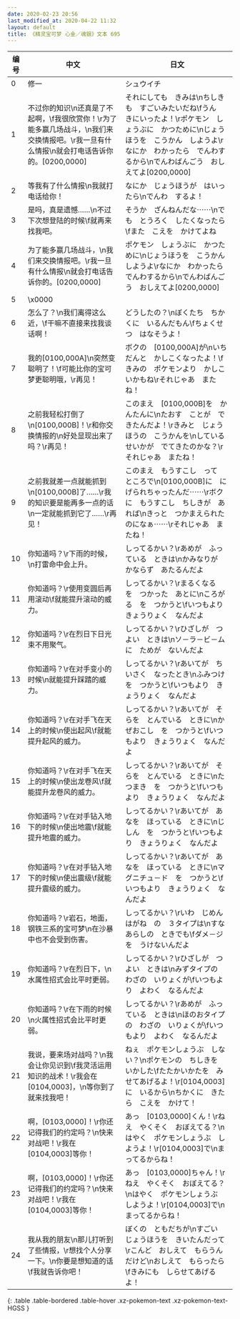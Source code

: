 ```yaml
---
date: 2020-02-23 20:56
last_modified_at: 2020-04-22 11:32
layout: default
title: 《精灵宝可梦 心金／魂银》文本 695
---
```

| 编号 | 中文 | 日文 |
| ---- | ---- | ---- |
| 0 | 修一 | シュウイチ |
| 1 | 不过你的知识\n还真是了不起啊，\f我很欣赏你！\r为了能多赢几场战斗，\n我们来交换情报吧。\r我一旦有什么情报\n就会打电话告诉你的。[0200,0000] | それにしても　きみは\nちしきも　すごいみたいだね\fうん　きにいったよ！\rポケモン　しょうぶに　かつために\nじょうほうを　こうかん　しようよ\rなにか　わかったら　でんわするから\nでんわばんごう　おしえてよ[0200,0000] |
| 2 | 等我有了什么情报\n我就打电话给你！ | なにか　じょうほうが　はいったら\nでんわ　するよ！ |
| 3 | 是吗，真是遗憾……\n不过下次想登陆的时候\f就再来找我吧。 | そうか　ざんねんだな⋯⋯\nでも　とうろく　したくなったら\fまた　こえを　かけてよね |
| 4 | 为了能多赢几场战斗，\n我们来交换情报吧。\r我一旦有什么情报\n就会打电话告诉你的。[0200,0000] | ポケモン　しょうぶに　かつために\nじょうほうを　こうかん　しようよ\rなにか　わかったら　でんわするから\nでんわばんごう　おしえてよ[0200,0000] |
| 5 | \x0000 |  |
| 6 | 怎么了？\n我们离得这么近，\f干嘛不直接来找我谈话啊！ | どうしたの？\nぼくたち　ちかくに　いるんだもん\fちょくせつ　はなそうよ！ |
| 7 | 我的[0100,000A]\n突然变聪明了！\f可能比你的宝可梦更聪明哦，\r再见！ | ボクの　[0100,000A]が\nいちだんと　かしこくなったよ！\fきみの　ポケモンより　かしこいかもね\rそれじゃあ　またね！ |
| 8 | 之前我轻松打倒了\n[0100,000B]！\r和你交换情报的\n好处显现出来了吗？\r再见！ | このまえ　[0100,000B]を　かんたんに\nたおす　ことが　できたんだよ！\rきみと　じょうほうの　こうかんを\nしている　せいかが　でてきたのかな？\rそれじゃあ　またね！ |
| 9 | 之前我就差一点就能抓到\n[0100,000B]了……\r我的知识要是能再多一点的话\n一定就能抓到它了……\r再见！ | このまえ　もうすこし　って　ところで\n[0100,000B]に　にげられちゃったんだ⋯⋯\rボクに　もうすこし　ちしきが　あれば\nきっと　つかまえられたのになぁ⋯⋯\rそれじゃあ　またね！ |
| 10 | 你知道吗？\r下雨的时候，\n打雷命中会上升。 | しってるかい？\rあめが　ふっている　ときは\nかみなりが　かならず　あたるんだよ |
| 11 | 你知道吗？\r使用变圆后再用滚动\f就能提升滚动的威力。 | しってるかい？\rまるくなる　を　つかった　あとに\nころがる　を　つかうと\fいつもより　きょうりょく　なんだよ |
| 12 | 你知道吗？\r在烈日下日光束不用聚气。 | しってるかい？\rひざしが　つよい　ときは\nソ－ラ－ビ－ムに　ためが　ないんだよ |
| 13 | 你知道吗？\r在对手变小的时候\n就能提升踩踏的威力。 | しってるかい？\rあいてが　ちいさく　なったとき\nふみつけ　を　つかうと\fいつもより　きょうりょく　なんだよ |
| 14 | 你知道吗？\r在对手飞在天上的时候\n使出起风\f就能提升起风的威力。 | しってるかい？\rあいてが　そらを　とんでいる　ときに\nかぜおこし　を　つかうと\fいつもより　きょうりょく　なんだよ |
| 15 | 你知道吗？\r在对手飞在天上的时候\n使出龙卷风\f就能提升龙卷风的威力。 | しってるかい？\rあいてが　そらを　とんでいる　ときに\nたつまき　を　つかうと\fいつもより　きょうりょく　なんだよ |
| 16 | 你知道吗？\r在对手钻入地下的时候\n使出地震\f就能提升地震的威力。 | しってるかい？\rあいてが　あなを　ほっている　ときに\nじしん　を　つかうと\fいつもより　きょうりょく　なんだよ |
| 17 | 你知道吗？\r在对手钻入地下的时候\n使出震级\f就能提升震级的威力。 | しってるかい？\rあいてが　あなを　ほっている　ときに\nマグニチュ－ド　を　つかうと\fいつもより　きょうりょく　なんだよ |
| 18 | 你知道吗？\r岩石，地面，钢铁三系的宝可梦\n在沙暴中也不会受到伤害。 | しってるかい？\rいわ　じめん　はがね　の　３タイプは\nすなあらしの　ときでも\fダメ－ジを　うけないんだよ |
| 19 | 你知道吗？\r在烈日下，\n水属性招式会比平时更弱。 | しってるかい？\rひざしが　つよい　ときは\nみずタイプの　わざの　いりょくが\fいつもより　よわく　なるんだよ |
| 20 | 你知道吗？\r在下雨的时候\n火属性招式会比平时更弱。 | しってるかい？\rあめが　ふっている　ときは\nほのおタイプの　わざの　いりょくが\fいつもより　よわく　なるんだよ |
| 21 | 我说，要来场对战吗？\n我会让你见识到\f我灵活运用知识的战术！\r我会在[0104,0003]，\n等你到了就来找我吧！ | ねぇ　ポケモンしょうぶ　しない？\nポケモンの　ちしきを　いかした\fたたかいかたを　みせてあげるよ！\r[0104,0003]に　いるから\nちかくに　きたら　こえを　かけて！ |
| 22 | 啊，[0103,0000]！\r你还记得我们的约定吗？\n快来对战吧！\r我在[0104,0003]等你！ | あっ　[0103,0000]くん！\rねえ　やくそく　おぼえてる？\nはやく　ポケモンしょうぶ　しようよ！\r[0104,0003]で\nまってるからね！ |
| 23 | 啊，[0103,0000]！\r你还记得我们的约定吗？\n快来对战吧！\r我在[0104,0003]等你！ | あっ　[0103,0000]ちゃん！\rねえ　やくそく　おぼえてる？\nはやく　ポケモンしょうぶ　しようよ！\r[0104,0003]で\nまってるからね！ |
| 24 | 我从我的朋友\n那儿打听到了些情报，\r想找个人分享一下。\n你要是想知道的话\f我就告诉你吧！ | ぼくの　ともだちが\nすごい　じょうほうを　きいたんだって\rこんど　おしえて　もらうんだけど\nおしえて　もらったら\fきみにも　しらせてあげるよ！ |
{: .table .table-bordered .table-hover .xz-pokemon-text .xz-pokemon-text-HGSS }